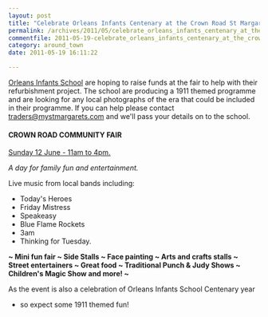 ```yaml
---
layout: post
title: "Celebrate Orleans Infants Centenary at the Crown Road St Margarets Fair"
permalink: /archives/2011/05/celebrate_orleans_infants_centenary_at_the_crown_r.html
commentfile: 2011-05-19-celebrate_orleans_infants_centenary_at_the_crown_r
category: around_town
date: 2011-05-19 16:11:22

---
```


[Orleans Infants School](/directory/school/200506280125) are hoping to raise funds at the fair to help with their refurbishment project. The school are producing a 1911 themed programme and are looking for any local photographs of the era that could be included in their programme. If you can help please contact <traders@mystmargarets.com> and we'll pass your details on to the school.

#### CROWN ROAD COMMUNITY FAIR

[Sunday 12 June - 11am to 4pm.](/event/fair/200705142754)

*A day for family fun and entertainment.*

Live music from local bands including:

-   Today's Heroes
-   Friday Mistress
-   Speakeasy
-   Blue Flame Rockets
-   3am
-   Thinking for Tuesday.

<strong>~ Mini fun fair ~ Side Stalls ~ Face painting ~
Arts and crafts stalls ~ Street entertainers ~
Great food ~ Traditional Punch & Judy Shows ~
Children's Magic Show and more! ~</strong>

As the event is also a celebration of Orleans Infants School Centenary year
- so expect some 1911 themed fun!
